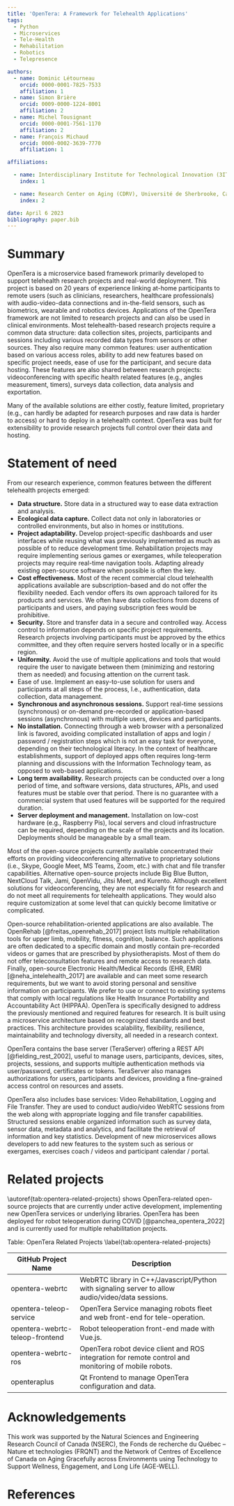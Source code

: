 ```yaml
---
title: 'OpenTera: A Framework for Telehealth Applications'
tags:
  - Python
  - Microservices
  - Tele-Health
  - Rehabilitation
  - Robotics
  - Telepresence

authors:
  - name: Dominic Létourneau
    orcid: 0000-0001-7825-7533
    affiliation: 1
  - name: Simon Brière
    orcid: 0009-0000-1224-8001
    affiliation: 2
  - name: Michel Tousignant
    orcid: 0000-0001-7561-1170
    affiliation: 2
  - name: François Michaud
    orcid: 0000-0002-3639-7770
    affiliation: 1

affiliations:

  - name: Interdisciplinary Institute for Technological Innovation (3IT), Université de Sherbrooke, Canada
    index: 1

  - name: Research Center on Aging (CDRV), Université de Sherbrooke, Canada
    index: 2

date: April 6 2023
bibliography: paper.bib
---
```


# Summary

OpenTera is a microservice based framework primarily developed to support telehealth research projects and real-world deployment. This project is based on 20 years of experience linking at-home participants to remote users (such as clinicians, researchers, healthcare professionals) with audio-video-data connections and in-the-field sensors, such as biometrics, wearable and robotics devices. Applications of the OpenTera framework are not limited to research projects and can also be used in clinical environments.
Most telehealth-based research projects require a common data structure: data collection sites, projects, participants and sessions including various recorded data types from sensors or other sources. They also require many common features: user authentication based on various access roles, ability to add new features based on specific project needs, ease of use for the participant, and secure data hosting.  These features are also shared between research projects: videoconferencing with specific health related features (e.g., angles measurement, timers), surveys data collection, data analysis and exportation.

Many of the available solutions are either costly, feature limited, proprietary (e.g., can hardly be adapted for research purposes and raw data is harder to access) or hard to deploy in a telehealth context. OpenTera was built for extensibility to provide research projects full control over their data and hosting.

# Statement of need

From our research experience, common features between the different telehealth projects emerged:

* **Data structure.** Store data in a structured way to ease data extraction and analysis.
* **Ecological data capture.** Collect data not only in laboratories or controlled environments, but also in homes or institutions.
* **Project adaptability.** Develop project-specific dashboards and user interfaces while reusing what was previously implemented as much as possible of to reduce development time. Rehabilitation projects may require implementing serious games or exergames, while teleoperation projects may require real-time navigation tools. Adapting already existing open-source software when possible is often the key.
* **Cost effectiveness.** Most of the recent commercial cloud telehealth applications available are subscription-based and do not offer the flexibility needed. Each vendor offers its own approach tailored for its products and services. We often have data collections from dozens of participants and users, and paying subscription fees would be prohibitive.
* **Security.** Store and transfer data in a secure and controlled way. Access control to information depends on specific project requirements. Research projects involving participants must be approved by the ethics committee, and they often require servers hosted locally or in a specific region.
* **Uniformity.** Avoid the use of multiple applications and tools that would require the user to navigate between them (minimizing and restoring them as needed) and focusing attention on the current task.
* Ease of use. Implement an easy-to-use solution for users and participants at all steps of the process, I.e., authentication, data collection, data management.
* **Synchronous and asynchronous sessions.** Support real-time sessions (synchronous) or on-demand pre-recorded or application-based sessions (asynchronous) with multiple users, devices and participants.
* **No installation.** Connecting through a web browser with a personalized link is favored, avoiding complicated installation of apps and login / password / registration steps which is not an easy task for everyone, depending on their technological literacy. In the context of healthcare establishments, support of deployed apps often requires long-term planning and discussions with the Information Technology team, as opposed to web-based applications.
* **Long term availability.** Research projects can be conducted over a long period of time, and software versions, data structures, APIs, and used features must be stable over that period. There is no guarantee with a commercial system that used features will be supported for the required duration.
* **Server deployment and management.** Installation on low-cost hardware (e.g., Raspberry Pis), local servers and cloud infrastructure can be required, depending on the scale of the projects and its location. Deployments should be manageable by a small team.

Most of the open-source projects currently available concentrated their efforts on providing videoconferencing alternative to proprietary solutions (i.e., Skype, Google Meet, MS Teams, Zoom, etc.) with chat and file transfer capabilities. Alternative open-source projects include Big Blue Button, NextCloud Talk, Jami, OpenVidu, Jitsi Meet, and Kurento. Although excellent solutions for videoconferencing, they are not especially fit for research and do not meet all requirements for telehealth applications. They would also require customization at some level that can quickly become limitative or complicated.

Open-source rehabilitation-oriented applications are also available. The OpenRehab [@freitas_openrehab_2017] project lists multiple rehabilitation tools for upper limb, mobility, fitness, cognition, balance. Such applications are often dedicated to a specific domain and mostly contain pre-recorded videos or games that are prescribed by physiotherapists. Most of them do not offer teleconsultation features and remote access to research data.
Finally, open-source Electronic Health/Medical Records (EHR, EMR) [@neha_intelehealth_2017] are available and can meet some research requirements, but we want to avoid storing personal and sensitive information on participants. We prefer to use or connect to existing systems that comply with local regulations like Health Insurance Portability and Accountability Act (HIPPAA).
OpenTera is specifically designed to address the previously mentioned and required features for research. It is built using a microservice architecture based on recognized standards and best practices. This architecture provides scalability, flexibility, resilience, maintainability and technology diversity, all needed in a research context.

OpenTera contains the base server (TeraServer) offering a REST API [@fielding_rest_2002], useful to manage users, participants, devices, sites, projects, sessions, and supports multiple authentication methods via user/password, certificates or tokens. TeraServer also manages authorizations for users, participants and devices, providing a fine-grained access control on resources and assets.

OpenTera also includes base services: Video Rehabilitation, Logging and File Transfer. They are used to conduct audio/video WebRTC sessions from the web along with appropriate logging and file transfer capabilities. Structured sessions enable organized information such as survey data, sensor data, metadata and analytics, and facilitate the retrieval of information and key statistics. Development of new microservices allows developers to add new features to the system such as serious or exergames, exercises coach / videos and participant calendar / portal.

# Related projects

\autoref{tab:opentera-related-projects} shows OpenTera-related open-source projects that are currently under active development, implementing new OpenTera services or underlying libraries. OpenTera has been deployed for robot teleoperation during COVID [@panchea_opentera_2022] and is currently used for multiple rehabilitation projects.

Table: OpenTera Related Projects \label{tab:opentera-related-projects}

| GitHub Project Name             | Description                                                                                         |
|---------------------------------|-----------------------------------------------------------------------------------------------------|
| opentera-webrtc                 | WebRTC library in C++/Javascript/Python with signaling server to allow audio/video/data sessions.   |
| opentera-teleop-service         | OpenTera Service managing robots fleet and web front-end for tele-operation.                        |
| opentera-webrtc-teleop-frontend | Robot teleoperation front-end made with Vue.js.                                                     |
| opentera-webrtc-ros             | OpenTera robot device client and ROS integration for remote control and monitoring of mobile robots.|
| openteraplus                    | Qt Frontend to manage OpenTera configuration and data.                                              |

# Acknowledgements

This work was supported by the Natural Sciences and Engineering Research Council of Canada (NSERC), the Fonds de recherche du Québec – Nature et technologies (FRQNT) and the Network of Centres of Excellence of Canada on Aging Gracefully across Environments using Technology to Support Wellness, Engagement, and Long Life (AGE-WELL).

# References
